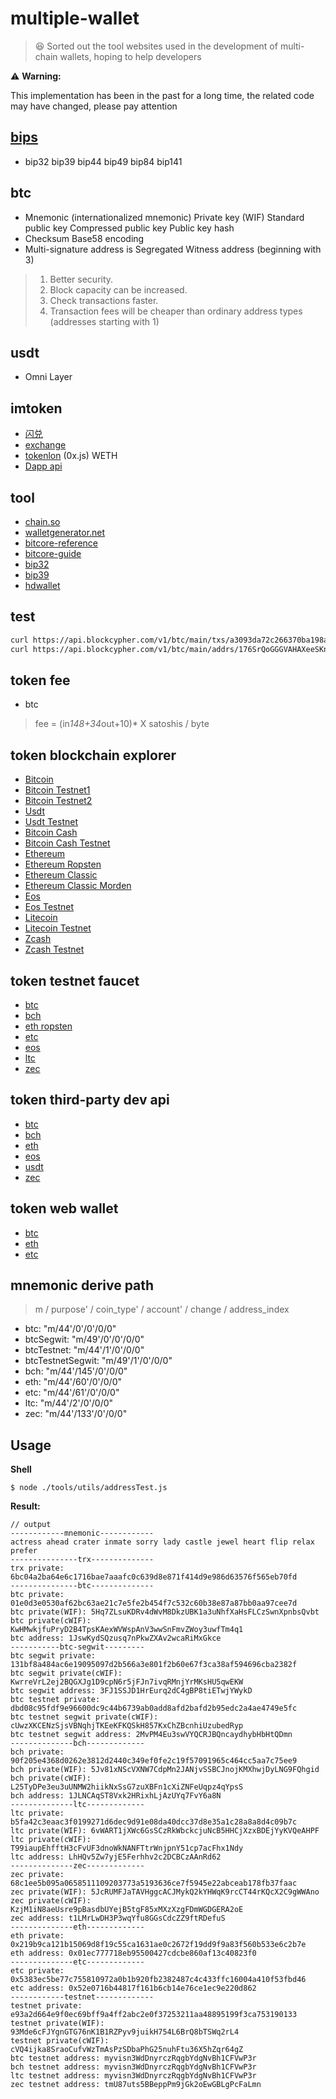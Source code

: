 # multiple-wallet

> :satisfied: Sorted out the tool websites used in the development of multi-chain wallets, hoping to help developers

:warning: **Warning:**

This implementation has been in the past for a long time, the related code may have changed, please pay attention

## [bips](https://github.com/bitcoin/bips)
* bip32 bip39 bip44 bip49 bip84 bip141


## btc

* Mnemonic (internationalized mnemonic) Private key (WIF) Standard public key Compressed public key Public key hash
* Checksum Base58 encoding
* Multi-signature address is Segregated Witness address (beginning with 3)

> 1. Better security.
> 2. Block capacity can be increased.
> 3. Check transactions faster.
> 4. Transaction fees will be cheaper than ordinary address types (addresses starting with 1)

## usdt

* Omni Layer

## imtoken

* [闪兑](https://developer.kyber.network/docs/Start)
* [exchange](https://changelly.com/developers)
* [tokenlon](https://docs.token.im/tokenlon-sdk/en/) (0x.js) WETH
* [Dapp api](https://docs.token.im/dapp-sdk/en/)

## tool

* [chain.so](https://chain.so)
* [walletgenerator.net](https://walletgenerator.net)
* [bitcore-reference](https://txTest.org/en/developer-reference)
* [bitcore-guide](https://txTest.org/en/developer-guide)
* [bip32](http://bip32.org/)
* [bip39](https://iancoleman.io/bip39/)
* [hdwallet](http://webhdwallet.github.io/)

## test

```sh
curl https://api.blockcypher.com/v1/btc/main/txs/a3093da72c266370ba198a26e9ba0d5ec8800d9f4811fa61094f758b578b3eae
curl https://api.blockcypher.com/v1/btc/main/addrs/176SrQoGGGVAHAXeeSKnJk8Fd9ApS542WA
```

## token fee

* btc

> fee = (in*148+34*out+10)* X satoshis / byte

## token blockchain explorer

* [Bitcoin](https://blockchain.info/)
* [Bitcoin Testnet1](https://live.blockcypher.com/btc-testnet/)
* [Bitcoin Testnet2](https://www.blocktrail.com/tBTC)
* [Usdt](https://omniexplorer.info/)
* [Usdt Testnet](https://www.blocktrail.com/tBTC)
* [Bitcoin Cash](https://www.blocktrail.com/BCC)
* [Bitcoin Cash Testnet](https://www.blocktrail.com/tBCC)
* [Ethereum](https://etherscan.io/)
* [Ethereum Ropsten](https://ropsten.etherscan.io)
* [Ethereum Classic](https://gastracker.io/)
* [Ethereum Classic Morden](http://mordenexplorer.ethernode.io/home)
* [Eos](https://eosmonitor.io/)
* [Eos Testnet](https://jungle.bloks.io/)
* [Litecoin](https://live.blockcypher.com/ltc/)
* [Litecoin Testnet](http://explorer.litecointools.com/)
* [Zcash](https://explorer.zcha.in/)
* [Zcash Testnet](https://explorer.testnet.z.cash)

## token testnet faucet

* [btc](https://coinfaucet.eu/en/btc-testnet/)
* [bch](https://www.wormhole.cash/test/)
* [eth ropsten](https://faucet.ropsten.be/)
* [etc](https://testnet.epool.io/)
* [eos](http://jungle.cryptolions.io/#faucet)
* [ltc](http://testnet.litecointools.com/)
* [zec](https://faucet.testnet.z.cash/)

## token third-party dev api

* [btc](https://www.blockcypher.com/dev/bitcoin/)
* [bch]()
* [eth](https://infura.io/docs/api)
* [eos]()
* [usdt](https://api.omniexplorer.info/)
* [zec](https://zcash.readthedocs.io/en/latest/index.html)

## token web wallet

* [btc]()
* [eth](https://myetherwallet.com/)
* [etc](https://ethereumproject.github.io/etherwallet/)

## mnemonic derive path

> m / purpose' / coin_type' / account' / change / address_index
* btc: "m/44'/0'/0'/0/0"
* btcSegwit: "m/49'/0'/0'/0/0"
* btcTestnet: "m/44'/1'/0'/0/0"
* btcTestnetSegwit: "m/49'/1'/0'/0/0"
* bch: "m/44'/145'/0'/0/0"
* eth: "m/44'/60'/0'/0/0"
* etc: "m/44'/61'/0'/0/0"
* ltc: "m/44'/2'/0'/0/0"
* zec: "m/44'/133'/0'/0/0"

## Usage

**Shell**

```
$ node ./tools/utils/addressTest.js
```

**Result:**

```log
// output
------------mnemonic------------
actress ahead crater inmate sorry lady castle jewel heart flip relax prefer  
---------------trx--------------
trx private: 6bc04a2ba64e6c1716bae7aaafc0c639d8e871f414d9e986d63576f565eb70fd
---------------btc--------------
btc private: 01e0d3e0530af62bc63ae21c7e5fe2b454f7c532c60b38e87a87bb0aa97cee7d
btc private(WIF): 5Hq7ZLsuKDRv4dWvM8DkzUBK1a3uNhfXaHsFLCzSwnXpnbsQvbt
btc private(cWIF): KwHMwkjfuPryD2B4TpsKAexWVWspAnV3wwSnFmvZWoy3uwfTm4q1
btc address: 1JswKydSQzusq7nPkwZXAv2wcaRiMxGkce
-----------btc-segwit---------
btc segwit private: 131bf8a484ac6e19095097d2b566a3e801f2b60e67f3ca38af594696cba2382f
btc segwit private(cWIF): KwrreVrL2ej2BQGXJg1D9cpN6r5jFJn7ivqRMnjYrMKsHU5qwEKW
btc segwit address: 3FJ1SSJD1HrEurq2dC4gBP8tiETwjYWykD
btc testnet private: dbd08c95fdf9e96600dc9c44b6739ab0add8afd2bafd2b95edc2a4ae4749e5fc
btc testnet segwit private(cWIF): cUwzXKCENzSjsVBNqhjTKEeKFKQSkH857KxChZBcnhiUzubedRyp
btc testnet segwit address: 2MvPM4Eu3swVYQCRJBQncaydhybHbHtQDmn
--------------bch-------------
bch private: 90f205e4368d0262e3812d2440c349ef0fe2c19f57091965c464cc5aa7c75ee9
bch private(WIF): 5Jv81xNScVXNW7CdpMn2JANjvSSBCJnojKMXhwjDyLNG9FQhgid
bch private(cWIF): L25TyDPe3eu3uUNMW2hiikNxSsG7zuXBFn1cXiZNFeUqpz4qYpsS
bch address: 1JLNCAqST8Vxk2HRixhLjAzUYq7FvY6a8N
--------------ltc-------------
ltc private: b5fa42c3eaac3f0199271d6dec9d91e08da40dcc37d8e35a1c28a8a8d4c09b7c
ltc private(WIF): 6vWART1jXWc6GsSCzRkWbckcjuNcB5HHCjXzxBDEjYyKVQeAHPF
ltc private(cWIF): T99iaupEhfftH3cFvUF3dnoWkNANFTtrWnjpnY51cp7acFhx1Ndy
ltc address: LhHQv5Zw7yjE5Ferhhv2c2DCBCzAAnRd62
--------------zec-------------
zec private: 68c1ee5b095a0658511109203773a5193636ce7f5945e22abceab178fb37faac
zec private(WIF): 5JcRUMFJaTAVHggcACJMykQ2kYHWqK9rcCT44rKQcX2C9gWWAno
zec private(cWIF): KzjM1iN8aeUsre9pBasdbUYejB5tgF85xMXzXzgFDmWGDGERA2oE
zec address: t1LMrLwDH3P3wqYfu8GGsCdcZZ9ftRDefuS
--------------eth-------------
eth private: 0x219b9ca121b15069d8f19c55ca1631ae0c2672f19dd9f9a83f560b533e6c2b7e
eth address: 0x01ec777718eb95500427cdcbe860af13c40823f0
--------------etc-------------
etc private: 0x5383ec5be77c755810972a0b1b920fb2382487c4c433ffc16004a410f53fbd46
etc address: 0x52e0716b44817f161b6cb14e76ce1ec9e220d862
------------testnet-------------
testnet private: e93a2d664e9f0ec69bff9a4ff2abc2e0f37253211aa48895199f3ca753190133
testnet private(WIF): 93Mde6cFJYgnGTG76nK1B1RZPyv9juikH754L6BrQ8bTSWq2rL4
testnet private(cWIF): cVQ4ijka8SraoCufvWzTmAsPzSDbaPhG25nuhFtu36X5hZqr64gZ
btc testnet address: myvisn3WdDnyrczRqgbYdgNvBh1CFVwP3r
bch testnet address: myvisn3WdDnyrczRqgbYdgNvBh1CFVwP3r
ltc testnet address: myvisn3WdDnyrczRqgbYdgNvBh1CFVwP3r
zec testnet address: tmU87uts5BBeppPm9jGk2oEwGBLgPcFaLmn
```